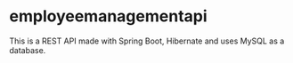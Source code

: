 # employeemanagementapi
This is a REST API made with Spring Boot, Hibernate and uses MySQL as a database.
